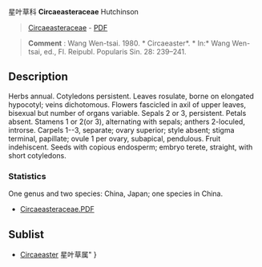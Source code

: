 星叶草科 **Circaeasteraceae** Hutchinson

> [Circaeasteraceae](http://www.iplant.cn/info/Circaeasteraceae?t=foc) - [PDF](http://www.iplant.cn/foc/pdf/Circaeasteraceae.pdf)


> **Comment** : 
> Wang Wen-tsai. 1980. * Circaeaster*. * In:* Wang Wen-tsai, ed., Fl. Reipubl. Popularis Sin. 28: 239–241.

## Description

Herbs annual. Cotyledons persistent. Leaves rosulate, borne on elongated hypocotyl; veins dichotomous. Flowers fascicled in axil of upper leaves, bisexual but number of organs variable. Sepals 2 or 3, persistent. Petals absent. Stamens 1 or 2(or 3), alternating with sepals; anthers 2-loculed, introrse. Carpels 1--3, separate; ovary superior; style absent; stigma terminal, papillate; ovule 1 per ovary, subapical, pendulous. Fruit indehiscent. Seeds with copious endosperm; embryo terete, straight, with short cotyledons.



### Statistics
One genus and two species: China, Japan; one species in China.


* [Circaeasteraceae.PDF](http://www.iplant.cn/foc/pdf/Circaeasteraceae.pdf)

## Sublist

* [Circaeaster](http://www.iplant.cn/info/Circaeaster?t=foc) 星叶草属"
}